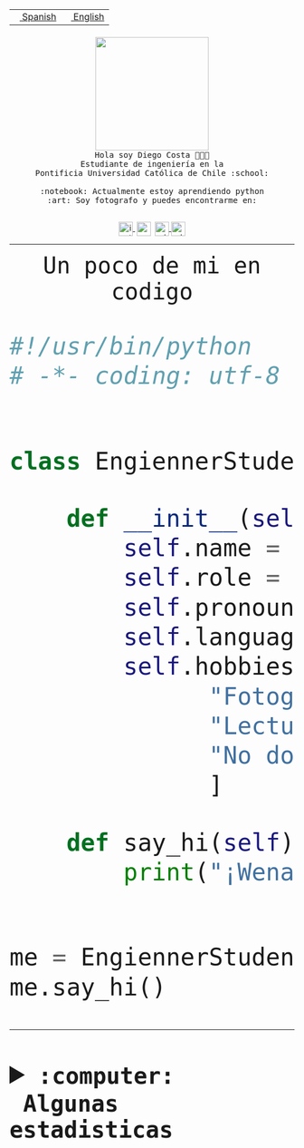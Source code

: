 <table border="0"  align="right">
 <tr><td><a href="README.md"><img src="https://upload.wikimedia.org/wikipedia/commons/thumb/8/89/Bandera_de_Espa%C3%B1a.svg/1200px-Bandera_de_Espa%C3%B1a.svg.png" height="10"> Spanish</a></td>
 <td><a href="README.en.md"><img src="https://upload.wikimedia.org/wikipedia/commons/a/a4/Flag_of_the_United_States.svg" height="10"> English</a></td></tr>
</table><br><br><br>


<p align="center">
  <img src="https://github.com/diegocostares/diegocostares/blob/main/Images/aaa2.gif?raw=true" height="200px" weight="200px">
  <br><samp>
    Hola soy Diego Costa 👨🏻‍💻<br>
    Estudiante de ingeniería en la <br>
    Pontificia Universidad Católica de Chile :school:<br>
  <br>
    :notebook: Actualmente estoy aprendiendo python <br>
    :art: Soy fotografo y puedes encontrarme en: <br>
  <br></samp>
  
</p>

<p align="center">
   <a href="https://instagram.com/diegocosta_no" target="blank">
    <img 
    align="center" src="https://cdn.jsdelivr.net/npm/simple-icons@3.0.1/icons/instagram.svg" alt="instagram" height="25px" width="25px" />
  </a>
  <a style="border: 3px solid; color: white;"href="https://t.me/diegocosta_no" target="blank">
  <img
  align="center" alt="Telegram" width="25px" src="https://icons-for-free.com/iconfiles/png/512/Telegram-1324888767380505522.png" />
</a>
<a href="https://api.whatsapp.com/send?phone=56971897835&text=Hola!" target="blank">
  <img
  align="center" alt="wtsp" width="25px" src="https://img.icons8.com/pastel-glyph/2x/whatsapp--v2.png" />
</a>
<a href="https://www.linkedin.com/in/diego-costa-786249213/" target="blank">
  <img
  align="center" alt="wtsp" width="25px" src="https://img.icons8.com/metro/452/linkedin.png" />
</a>

  </a>
</p>

---


<p align="center"><font size="25"><samp>Un poco de mi en codigo</samp></front></p>


```python
#!/usr/bin/python
# -*- coding: utf-8 -*-


class EngiennerStudent:

    def __init__(self):
        self.name = "Diego Costa"
        self.role = "Estudiante"
        self.pronouns = "he/him"
        self.language_spoken = ["es_CL", "en_US"]
        self.hobbies = [
              "Fotografia",
              "Lectura",
              "No dormir",
              ]

    def say_hi(self):
        print("¡Wena mundo!")


me = EngiennerStudent()
me.say_hi()
```
---
<details>
  <summary><b><samp>:computer: &nbsp;Algunas estadisticas</samp></b></summary>
  <br/></p>

<!--START_SECTION:waka-->
![Code Time](http://img.shields.io/badge/Code%20Time-1%2C002%20hrs%206%20mins-blue)

**Soy nocturno 🦉** 

```text
🌞 Mañana                 22 commits          ░░░░░░░░░░░░░░░░░░░░░░░░░   00.75 % 
🌆 Día                    894 commits         ████████░░░░░░░░░░░░░░░░░   30.64 % 
🌃 Tarde                  1275 commits        ███████████░░░░░░░░░░░░░░   43.69 % 
🌙 Noche                  727 commits         ██████░░░░░░░░░░░░░░░░░░░   24.91 % 
```
📅 **Soy más productivo los Martes** 

```text
Lunes                    442 commits         ████░░░░░░░░░░░░░░░░░░░░░   15.15 % 
Martes                   567 commits         █████░░░░░░░░░░░░░░░░░░░░   19.43 % 
Miércoles                399 commits         ███░░░░░░░░░░░░░░░░░░░░░░   13.67 % 
Jueves                   429 commits         ████░░░░░░░░░░░░░░░░░░░░░   14.70 % 
Viernes                  425 commits         ████░░░░░░░░░░░░░░░░░░░░░   14.56 % 
Sábado                   222 commits         ██░░░░░░░░░░░░░░░░░░░░░░░   07.61 % 
Domingo                  434 commits         ████░░░░░░░░░░░░░░░░░░░░░   14.87 % 
```


📊 **Esta semana me dediqué a** 

```text
🐱‍💻 Proyectos: 
2023-1-S4-Grupo2-Scraper 17 hrs 19 mins      █████████████░░░░░░░░░░░░   50.67 % 
Tarea2                   3 hrs 40 mins       ███░░░░░░░░░░░░░░░░░░░░░░   10.73 % 
2023-1-S4-Grupo2-IA      3 hrs 17 mins       ██░░░░░░░░░░░░░░░░░░░░░░░   09.62 % 
Arqui-31                 2 hrs 48 mins       ██░░░░░░░░░░░░░░░░░░░░░░░   08.22 % 
Index-capstone           2 hrs 42 mins       ██░░░░░░░░░░░░░░░░░░░░░░░   07.90 % 
```


 Last Updated on 01/06/2023 18:25:34 UTC
<!--END_SECTION:waka-->
  
  

<p align="center"> <img src="https://github-readme-stats.vercel.app/api?username=diegocostares&show_icons=true&theme=ayu-mirage" alt="abhisheknaiidu" /></p>
 
</details>
